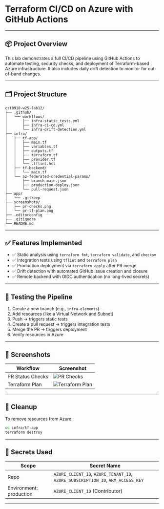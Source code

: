 # Terraform CI/CD on Azure with GitHub Actions

---

## 📦 Project Overview

This lab demonstrates a full CI/CD pipeline using GitHub Actions to automate testing, security checks, and deployment of Terraform-based Azure infrastructure. It also includes daily drift detection to monitor for out-of-band changes.

---

## 🗂️ Project Structure

```
cst8918-w25-lab12/
├── .github/
│   └── workflows/
│       ├── infra-static_tests.yml
│       ├── infra-ci-cd.yml
│       └── infra-drift-detection.yml
├── infra/
│   ├── tf-app/
│   │   ├── main.tf
│   │   ├── variables.tf
│   │   ├── outputs.tf
│   │   ├── terraform.tf
│   │   ├── provider.tf
│   │   └── .tflint.hcl
│   ├── tf-backend/
│   │   └── main.tf
│   └── az-federated-credential-params/
│       ├── branch-main.json
│       ├── production-deploy.json
│       └── pull-request.json
├── app/
│   └── .gitkeep
├── screenshots/
│   ├── pr-checks.png
│   └── pr-tf-plan.png
├── .editorconfig
├── .gitignore
└── README.md
```

---

## ✅ Features Implemented

- ✅ Static analysis using `terraform fmt`, `terraform validate`, and `checkov`
- ✅ Integration tests using `tflint` and `terraform plan`
- ✅ Production deployment via `terraform apply` after PR merge
- ✅ Drift detection with automated GitHub issue creation and closure
- ✅ Remote backend with OIDC authentication (no long-lived secrets)

---

## 🧪 Testing the Pipeline

1. Create a new branch (e.g., `infra-elements`)
2. Add resources (like a Virtual Network and Subnet)
3. Push → triggers static tests
4. Create a pull request → triggers integration tests
5. Merge the PR → triggers deployment
6. Verify resources in Azure

---

## 📸 Screenshots

| Workflow | Screenshot |
|----------|------------|
| PR Status Checks | ![PR Checks](./screenshots/pr-checks.png) |
| Terraform Plan | ![Terraform Plan](./screenshots/pr-tf-plan.png) |

---

## 🧹 Cleanup

To remove resources from Azure:
```bash
cd infra/tf-app
terraform destroy
```

---

## 🔐 Secrets Used

| Scope | Secret Name |
|-------|-------------|
| Repo | `AZURE_CLIENT_ID`, `AZURE_TENANT_ID`, `AZURE_SUBSCRIPTION_ID`, `ARM_ACCESS_KEY` |
| Environment: production | `AZURE_CLIENT_ID` (Contributor) |

---
